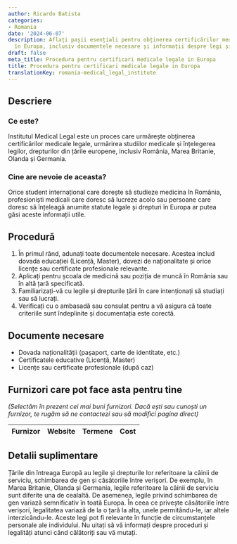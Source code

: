 ```yaml
---
author: Ricardo Batista
categories:
- Romania
date: '2024-06-07'
description: Aflați pașii esențiali pentru obținerea certificărilor medicale legale
  în Europa, inclusiv documentele necesare și informații despre legi și drepturi locale.
draft: false
meta_title: Procedura pentru certificari medicale legale in Europa
title: Procedura pentru certificari medicale legale in Europa
translationKey: romania-medical_legal_institute
---
```



## Descriere
### Ce este?
Institutul Medical Legal este un proces care urmărește obținerea certificărilor medicale legale, urmărirea studiilor medicale și înțelegerea legilor, drepturilor din țările europene, inclusiv România, Marea Britanie, Olanda și Germania.
### Cine are nevoie de aceasta?
Orice student internațional care dorește să studieze medicina în România, profesioniști medicali care doresc să lucreze acolo sau persoane care doresc să înțeleagă anumite statute legale și drepturi în Europa ar putea găsi aceste informații utile.

## Procedură
1. În primul rând, adunați toate documentele necesare. Acestea includ dovada educației (Licență, Master), dovezi de naționalitate și orice licențe sau certificate profesionale relevante.
2. Aplicați pentru școala de medicină sau poziția de muncă în România sau în altă țară specificată.
3. Familiarizați-vă cu legile și drepturile țării în care intenționați să studiați sau să lucrați.
4. Verificați cu o ambasadă sau consulat pentru a vă asigura că toate criteriile sunt îndeplinite și documentația este corectă.

## Documente necesare
* Dovada naționalității (pașaport, carte de identitate, etc.)
* Certificatele educative (Licență, Master)
* Licențe sau certificate profesionale (după caz)

## Furnizori care pot face asta pentru tine

_(Selectăm în prezent cei mai buni furnizori. Dacă ești sau cunoști un furnizor, te rugăm să ne contactezi sau să modifici pagina direct)_

| Furnizor        |     Website     |     Termene      |       Cost       |
| --------------- | --------------- |  :-------------: | :-------------: |

## Detalii suplimentare
Țările din întreaga Europă au legile și drepturile lor referitoare la câinii de serviciu, schimbarea de gen și căsătoriile între verișori. De exemplu, în Marea Britanie, Olanda și Germania, legile referitoare la câinii de serviciu sunt diferite una de cealaltă. De asemenea, legile privind schimbarea de gen variază semnificativ în toată Europa. În ceea ce privește căsătoriile între verișori, legalitatea variază de la o țară la alta, unele permitându-le, iar altele interzicându-le. Aceste legi pot fi relevante în funcție de circumstanțele personale ale individului. Nu uitați să vă informați despre proceduri și legalități atunci când călătoriți sau vă mutați.
